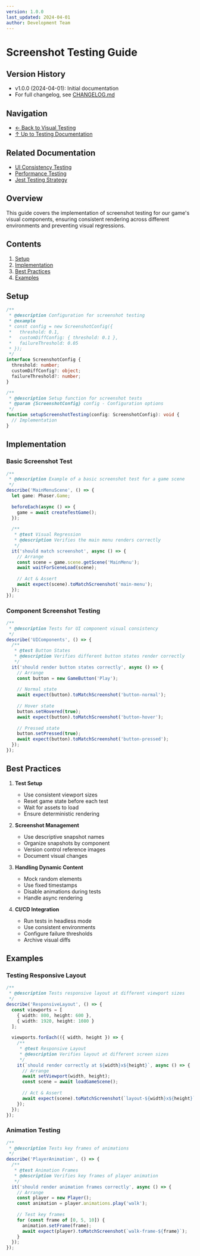 ```yaml
---
version: 1.0.0
last_updated: 2024-04-01
author: Development Team
---
```


# Screenshot Testing Guide

## Version History
- v1.0.0 (2024-04-01): Initial documentation
- For full changelog, see [CHANGELOG.md](../../CHANGELOG.md)

## Navigation
- [← Back to Visual Testing](./index.md)
- [↑ Up to Testing Documentation](../README.md)

## Related Documentation
- [UI Consistency Testing](./ui-consistency.md)
- [Performance Testing](../performance-testing/index.md)
- [Jest Testing Strategy](../jest-testing-strategy.md)

## Overview
This guide covers the implementation of screenshot testing for our game's visual components, ensuring consistent rendering across different environments and preventing visual regressions.

## Contents
1. [Setup](#setup)
2. [Implementation](#implementation)
3. [Best Practices](#best-practices)
4. [Examples](#examples)

## Setup
```typescript
/**
 * @description Configuration for screenshot testing
 * @example
 * const config = new ScreenshotConfig({
 *   threshold: 0.1,
 *   customDiffConfig: { threshold: 0.1 },
 *   failureThreshold: 0.05
 * });
 */
interface ScreenshotConfig {
  threshold: number;
  customDiffConfig?: object;
  failureThreshold?: number;
}

/**
 * @description Setup function for screenshot tests
 * @param {ScreenshotConfig} config - Configuration options
 */
function setupScreenshotTesting(config: ScreenshotConfig): void {
  // Implementation
}
```

## Implementation

### Basic Screenshot Test
```typescript
/**
 * @description Example of a basic screenshot test for a game scene
 */
describe('MainMenuScene', () => {
  let game: Phaser.Game;
  
  beforeEach(async () => {
    game = await createTestGame();
  });
  
  /**
   * @test Visual Regression
   * @description Verifies the main menu renders correctly
   */
  it('should match screenshot', async () => {
    // Arrange
    const scene = game.scene.getScene('MainMenu');
    await waitForSceneLoad(scene);
    
    // Act & Assert
    await expect(scene).toMatchScreenshot('main-menu');
  });
});
```

### Component Screenshot Testing
```typescript
/**
 * @description Tests for UI component visual consistency
 */
describe('UIComponents', () => {
  /**
   * @test Button States
   * @description Verifies different button states render correctly
   */
  it('should render button states correctly', async () => {
    // Arrange
    const button = new GameButton('Play');
    
    // Normal state
    await expect(button).toMatchScreenshot('button-normal');
    
    // Hover state
    button.setHovered(true);
    await expect(button).toMatchScreenshot('button-hover');
    
    // Pressed state
    button.setPressed(true);
    await expect(button).toMatchScreenshot('button-pressed');
  });
});
```

## Best Practices

1. **Test Setup**
   - Use consistent viewport sizes
   - Reset game state before each test
   - Wait for assets to load
   - Ensure deterministic rendering

2. **Screenshot Management**
   - Use descriptive snapshot names
   - Organize snapshots by component
   - Version control reference images
   - Document visual changes

3. **Handling Dynamic Content**
   - Mock random elements
   - Use fixed timestamps
   - Disable animations during tests
   - Handle async rendering

4. **CI/CD Integration**
   - Run tests in headless mode
   - Use consistent environments
   - Configure failure thresholds
   - Archive visual diffs

## Examples

### Testing Responsive Layout
```typescript
/**
 * @description Tests responsive layout at different viewport sizes
 */
describe('ResponsiveLayout', () => {
  const viewports = [
    { width: 800, height: 600 },
    { width: 1920, height: 1080 }
  ];
  
  viewports.forEach(({ width, height }) => {
    /**
     * @test Responsive Layout
     * @description Verifies layout at different screen sizes
     */
    it(`should render correctly at ${width}x${height}`, async () => {
      // Arrange
      await setViewport(width, height);
      const scene = await loadGameScene();
      
      // Act & Assert
      await expect(scene).toMatchScreenshot(`layout-${width}x${height}`);
    });
  });
});
```

### Animation Testing
```typescript
/**
 * @description Tests key frames of animations
 */
describe('PlayerAnimation', () => {
  /**
   * @test Animation Frames
   * @description Verifies key frames of player animation
   */
  it('should render animation frames correctly', async () => {
    // Arrange
    const player = new Player();
    const animation = player.animations.play('walk');
    
    // Test key frames
    for (const frame of [0, 5, 10]) {
      animation.setFrame(frame);
      await expect(player).toMatchScreenshot(`walk-frame-${frame}`);
    }
  });
});
```
